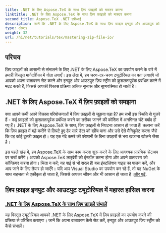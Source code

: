 ```yaml
---
title: .NET के लिए Aspose.TeX के साथ ज़िप फ़ाइलों को मास्टर करना
linktitle: .NET के लिए Aspose.TeX के साथ ज़िप फ़ाइलों को मास्टर करना
second_title: Aspose.TeX .NET एपीआई
description: जानें कि .NET के लिए Aspose.TeX के साथ ज़िप फ़ाइल इनपुट और आउटपुट को कैसे संभालना है। अपने वर्कफ़्लो को कुशलतापूर्वक सुव्यवस्थित करने के लिए चरण-दर-चरण ट्यूटोरियल का पालन करें।
type: docs
weight: 32
url: /hi/net/tutorials/tex/mastering-zip-file-io/
---
```

## परिचय

ज़िप फ़ाइलों को आसानी से संभालने के लिए .NET के लिए Aspose.TeX का उपयोग करने के बारे में हमारी विस्तृत मार्गदर्शिका में गोता लगाएँ। इस लेख में, हम चरण-दर-चरण ट्यूटोरियल का पता लगाएंगे जो आपको अपना वातावरण सेट करने और इनपुट और आउटपुट ज़िप स्ट्रीम को कुशलतापूर्वक प्रबंधित करने में मदद करते हैं, जिससे आपकी विकास प्रक्रिया अधिक सुचारू और सुव्यवस्थित हो जाती है।

## .NET के लिए Aspose.TeX में ज़िप फ़ाइलों को समझना

क्या आपने कभी अपने विकास परियोजनाओं में ज़िप फ़ाइलों से जूझना पड़ा है? हम सभी इस स्थिति से गुज़रे हैं - कई फ़ाइलों को कुशलतापूर्वक प्रबंधित करने का तरीका जानने की कोशिश में अनगिनत घंटे बर्बाद हो गए हैं। .NET के लिए Aspose.TeX के साथ, ज़िप फ़ाइलों से निपटना आसान हो जाता है! कल्पना करें कि ज़िप फ़ाइल में बड़े करीने से लिपटे हुए ढेर सारे डेटा को खींच पाना और उसे ऐसे मैनिपुलेट करना जैसे कि वह कोई दूसरी फ़ाइल हो। यह एक गंदे कमरे की परेशानी के बिना उपहारों से भरा खजाना खोलने जैसा है।

 इस पहले खंड में, हम Aspose.TeX के साथ काम करना शुरू करने के लिए आवश्यक प्रारंभिक सेटअप पर चर्चा करेंगे। आपको Aspose.TeX लाइब्रेरी को इंस्टॉल करना होगा और अपने वातावरण को कॉन्फ़िगर करना होगा। चिंता न करें; यह पाई से भी सरल है! बस इंस्टॉलेशन गाइड का पालन करें, और आप जाने के लिए तैयार हो जाएँगे। यदि आप Visual Studio का उपयोग कर रहे हैं, तो यह NuGet के साथ सहजता से एकीकृत हो जाता है, जिससे आपका जीवन और भी आसान हो जाता है।[और पढ़ें](./handle-zip-files/).

## ज़िप फ़ाइल इनपुट और आउटपुट ट्यूटोरियल में महारत हासिल करना
### [.NET के लिए Aspose.TeX के साथ ज़िप फ़ाइलें संभालें](./handle-zip-files/)
यह विस्तृत ट्यूटोरियल आपको .NET के लिए Aspose.TeX में ज़िप फ़ाइलों का उपयोग करने की प्रक्रिया से परिचित कराएगा। जानें कि अपना वातावरण कैसे सेट करें, इनपुट और आउटपुट ज़िप स्ट्रीम को कैसे संभालें।